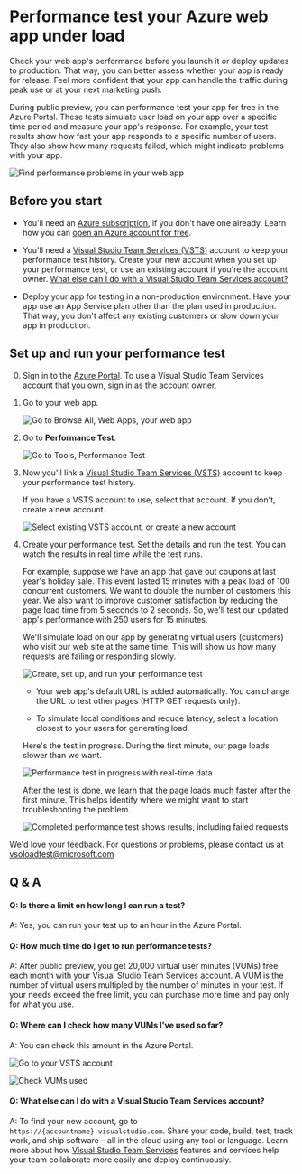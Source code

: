 <properties
   pageTitle="Test your Azure web app's performance | Microsoft Azure"
   description="Run Azure web app performance tests to check how your app handles user load. Measure response time and find failures that might indicate problems."
   services="app-service\web"
   documentationCenter=""
   authors="ecfan"
   manager="douge"
   editor="jimbe"/>

<tags
   ms.service="app-service-web"
   ms.workload="web"
   ms.tgt_pltfrm="na"
   ms.devlang="na"
   ms.topic="article"
   ms.date="09/11/2015"
   ms.author="estfan; manasma"/>

# Performance test your Azure web app under load

Check your web app's performance before you launch it or deploy updates to production. 
That way, you can better assess whether your app is ready for release. Feel more
confident that your app can handle the traffic during peak use or at your next marketing push.

During public preview, you can performance test your app for free in the Azure Portal.
These tests simulate user load on your app over a specific time period and measure your app's response. For example, your test results show how fast your app responds to a specific number 
of users. They also show how many requests failed, which might indicate problems with your app.      

![Find performance problems in your web app][TestOverview]

## Before you start

*   You'll need an [Azure subscription][AzureSubscription], 
if you don't have one already. Learn how you can 
[open an Azure account for free][AzureFreeTrial].

*   You'll need a [Visual Studio Team Services (VSTS)][WhatIsVSTS] 
account to keep your performance test history. 
Create your new account when you set up your performance test, 
or use an existing account if you're the account owner. 
[What else can I do with a Visual Studio Team Services account?](#VSTSAccount)

*   Deploy your app for testing in a non-production environment. 
Have your app use an App Service plan other than the plan used in production. 
That way, you don't affect any existing customers or slow down your app in production. 

## Set up and run your performance test

0.  Sign in to the [Azure Portal][AzurePortal]. 
To use a Visual Studio Team Services account that you own, 
sign in as the account owner.

0.  Go to your web app.

    ![Go to Browse All, Web Apps, your web app][WebApp]

0.  Go to **Performance Test**.

    ![Go to Tools, Performance Test][ExpandedTools]
 
0.  Now you'll link a [Visual Studio Team Services (VSTS)][WhatIsVSTS] 
account to keep your performance test history.

    If you have a VSTS account to use, select that account. If you don't, create a new account.

    ![Select existing VSTS account, or create a new account][ExistingNewVSTSAccount]

0.  Create your performance test. Set the details and run the test. 
You can watch the results in real time while the test runs.

    For example, suppose we have an app that gave out coupons at last year's holiday sale. 
    This event lasted 15 minutes with a peak load of 100 concurrent customers. 
    We want to double the number of customers this year. We also want to improve 
    customer satisfaction by reducing the page load time from 5 seconds to 2 seconds. 
    So, we'll test our updated app's performance with 250 users for 15 minutes.

    We'll simulate load on our app by generating virtual users (customers) 
    who visit our web site at the same time. This will show us how many 
    requests are failing or responding slowly.

    ![Create, set up, and run your performance test][NewTest]

     *  Your web app's default URL is added automatically. 
     You can change the URL to test other pages (HTTP GET requests only).

     *  To simulate local conditions and reduce latency, 
     select a location closest to your users for generating load.

    Here's the test in progress. During the first minute, 
    our page loads slower than we want.

    ![Performance test in progress with real-time data][TestRunning]

    After the test is done, we learn that the page loads much faster 
    after the first minute. This helps identify where we might want to 
    start troubleshooting the problem.

    ![Completed performance test shows results, including failed requests][TestDone]
    
We'd love your feedback. For questions or problems, 
please contact us at <vsoloadtest@microsoft.com>

##  Q & A

#### Q: Is there a limit on how long I can run a test? 

A: Yes, you can run your test up to an hour in the Azure Portal.

#### Q: How much time do I get to run performance tests? 

A: After public preview, you get 20,000 virtual user minutes (VUMs) 
free each month with your Visual Studio Team Services account. 
A VUM is the number of virtual users multipled by the number 
of minutes in your test. If your needs exceed the free limit, 
you can purchase more time and pay only for what you use.

#### Q: Where can I check how many VUMs I've used so far?

A: You can check this amount in the Azure Portal.

![Go to your VSTS account][VSTSAccount]

![Check VUMs used][CheckTestTime]

<a name="VSOAccount"></a>
#### Q: What else can I do with a Visual Studio Team Services account?

A: To find your new account, go to ```https://{accountname}.visualstudio.com```. 
Share your code, build, test, track work, and ship software – all in the cloud 
using any tool or language. Learn more about how [Visual Studio Team Services][WhatIsVSTS] 
features and services help your team collaborate more easily and deploy continuously.

<!--Image references-->
[WebApp]: ./media/app-service-web-app-performance-test/azure-np-web-apps.png
[TestOverview]: ./media/app-service-web-app-performance-test/azure-np-perf-test-overview.png
[ExpandedTools]: ./media/app-service-web-app-performance-test/azure-np-web-app-details-tools-expanded.png
[ExistingNewVSTSAccount]: ./media/app-service-web-app-performance-test/azure-np-no-vso-account.png
[NewTest]: ./media/app-service-web-app-performance-test/azure-np-new-performance-test.png
[TestRunning]: ./media/app-service-web-app-performance-test/azure-np-running-perf-test.png
[TestDone]: ./media/app-service-web-app-performance-test/azure-np-perf-test-done.png
[VSTSAccount]: ./media/app-service-web-app-performance-test/azure-np-vso-accounts.png
[CheckTestTime]: ./media/app-service-web-app-performance-test/azure-np-vso-accounts-vum-summary.png

<!--Reference links -->
[AzurePortal]: https://portal.azure.com
[AzureSubscription]: https://account.windowsazure.com/subscriptions
[AzureFreeTrial]: https://azure.microsoft.com/pricing/free-trial/?WT.mc_id=A261C142F
[WhatIsVSTS]: https://www.visualstudio.com/products/what-is-visual-studio-online-vs

